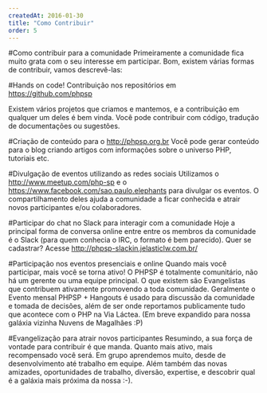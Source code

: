 ```yaml
---
createdAt: 2016-01-30
title: "Como Contribuir"
order: 5
---
```


#Como contribuir para a comunidade
Primeiramente a comunidade fica muito grata com o seu interesse em participar. Bom, existem várias formas de contribuir, vamos descrevê-las:

#Hands on code!
Contribuição nos repositórios em https://github.com/phpsp

Existem vários projetos que criamos e mantemos, e a contribuição em qualquer um deles é bem vinda. Você pode contribuir com código, tradução de documentações ou sugestões.

#Criação de conteúdo para o http://phpsp.org.br
Você pode gerar conteúdo para o blog criando artigos com informações sobre o universo PHP, tutoriais etc.

#Divulgação de eventos utilizando as redes sociais
Utilizamos o http://www.meetup.com/php-sp e o https://www.facebook.com/sao.paulo.elephants para divulgar os eventos. O compartilhamento deles ajuda a comunidade a ficar conhecida e atrair novos participantes e/ou colaboradores.

#Participar do chat no Slack para interagir com a comunidade
Hoje a principal forma de conversa online entre entre os membros da comunidade é o Slack (para quem conhecia o IRC, o formato é bem parecido). Quer se cadastrar? Acesse http://phpsp-slackin.jelasticlw.com.br/

#Participação nos eventos presenciais e online
Quando mais você participar, mais você se torna ativo! O PHPSP é totalmente comunitário, não há um gerente ou uma equipe principal. O que existem são Evangelistas que contribuem ativamente promovendo a toda comunidade. Geralmente o Evento mensal PHPSP + Hangouts é usado para discussão da comunidade e tomada de decisões, além de ser onde reportamos publicamente tudo que acontece com o PHP na Via Láctea. (Em breve expandido para nossa galáxia vizinha Nuvens de Magalhães :P)

#Evangelização para atrair novos participantes
Resumindo, a sua força de vontade para contribuir é que manda. Quanto mais ativo, mais recompensado você será. Em grupo aprendemos muito, desde de desenvolvimento até trabalho em equipe. Além também das novas amizades, oportunidades de trabalho, diversão, expertise, e descobrir qual é a galáxia mais próxima da nossa :-).